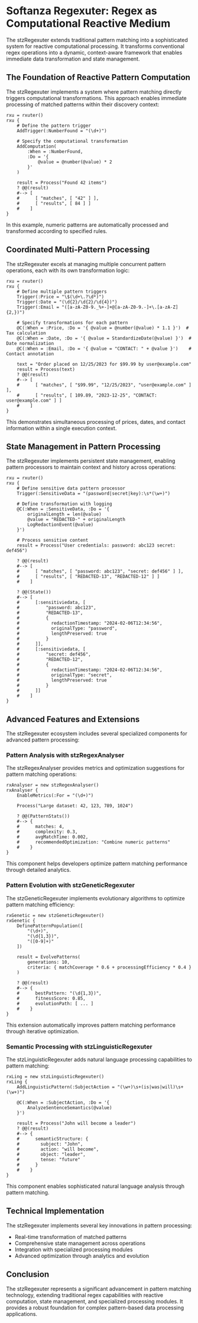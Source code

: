 # Softanza Regexuter: Regex as Computational Reactive Medium

The stzRegexuter extends traditional pattern matching into a sophisticated system for reactive computational processing. It transforms conventional regex operations into a dynamic, context-aware framework that enables immediate data transformation and state management.

## The Foundation of Reactive Pattern Computation

The stzRegexuter implements a system where pattern matching directly triggers computational transformations. This approach enables immediate processing of matched patterns within their discovery context:

```ring
rxu = rxuter()
rxu {
    # Define the pattern trigger
    AddTrigger(:NumberFound = "(\d+)")

    # Specify the computational transformation
    AddComputation(
        :When = :NumberFound,
        :Do = '{
            @value = @number(@value) * 2
        }'
    )

    result = Process("Found 42 items")
    ? @@(result)  
    #--> [
    #      [ "matches", [ "42" ] ],
    #      [ "results", [ 84 ] ]
    #    ]
}
```

In this example, numeric patterns are automatically processed and transformed according to specified rules.

## Coordinated Multi-Pattern Processing

The stzRegexuter excels at managing multiple concurrent pattern operations, each with its own transformation logic:

```ring
rxu = rxuter()
rxu {
    # Define multiple pattern triggers
    Trigger(:Price = "\$(\d+\.?\d*)")
    Trigger(:Date = "(\d{2}/\d{2}/\d{4})")
    Trigger(:Email = "([a-zA-Z0-9._%+-]+@[a-zA-Z0-9.-]+\.[a-zA-Z]{2,})")

    # Specify transformations for each pattern
    @C(:When = :Price, :Do = '{ @value = @number(@value) * 1.1 }')  # Tax calculation
    @C(:When = :Date, :Do = '{ @value = StandardizeDate(@value) }')  # Date normalization
    @C(:When = :Email, :Do = '{ @value = "CONTACT: " + @value }')    # Contact annotation

    text = "Order placed on 12/25/2023 for $99.99 by user@example.com"
    result = Process(text)
    ? @@(result)
    #--> [
    #      [ "matches", [ "$99.99", "12/25/2023", "user@example.com" ] ],
    #      [ "results", [ 109.89, "2023-12-25", "CONTACT: user@example.com" ] ]
    #    ]
}
```

This demonstrates simultaneous processing of prices, dates, and contact information within a single execution context.

## State Management in Pattern Processing

The stzRegexuter implements persistent state management, enabling pattern processors to maintain context and history across operations:

```ring
rxu = rxuter()
rxu {
    # Define sensitive data pattern processor
    Trigger(:SensitiveData = "(password|secret|key):\s*(\w+)")
    
    # Define transformation with logging
    @C(:When = :SensitiveData, :Do = '{
        originalLength = len(@value)
        @value = "REDACTED-" + originalLength
        LogRedactionEvent(@value)
    }')

    # Process sensitive content
    result = Process("User credentials: password: abc123 secret: def456")
    
    ? @@(result)
    #--> [
    #      [ "matches", [ "password: abc123", "secret: def456" ] ],
    #      [ "results", [ "REDACTED-13", "REDACTED-12" ] ]
    #    ]
    
    ? @@(State())
    #--> [
    #      [:sensitiviedata, [
    #          "password: abc123", 
    #          "REDACTED-13", 
    #          { 
    #            redactionTimestamp: "2024-02-06T12:34:56",
    #            originalType: "password",
    #            lengthPreserved: true
    #          }
    #      ]],
    #      [:sensitiviedata, [
    #          "secret: def456", 
    #          "REDACTED-12",
    #          { 
    #            redactionTimestamp: "2024-02-06T12:34:56",
    #            originalType: "secret", 
    #            lengthPreserved: true
    #          }
    #      ]]
    #    ]
}
```

## Advanced Features and Extensions

The stzRegexuter ecosystem includes several specialized components for advanced pattern processing:

### Pattern Analysis with stzRegexAnalyser

The stzRegexAnalyser provides metrics and optimization suggestions for pattern matching operations:

```ring
rxAnalyser = new stzRegexAnalyser()
rxAnalyser {
    EnableMetrics(:For = "(\d+)")
    
    Process("Large dataset: 42, 123, 789, 1024")
    
    ? @@(PatternStats())
    #--> {
    #      matches: 4,
    #      complexity: 0.3,
    #      avgMatchTime: 0.002,
    #      recommendedOptimization: "Combine numeric patterns"
    #    }
}
```

This component helps developers optimize pattern matching performance through detailed analytics.

### Pattern Evolution with stzGeneticRegexuter

The stzGeneticRegexuter implements evolutionary algorithms to optimize pattern matching efficiency:

```ring
rxGenetic = new stzGeneticRegexuter()
rxGenetic {
    DefinePatternPopulation([
        "(\d+)",
        "(\d{1,3})",
        "([0-9]+)"
    ])

    result = EvolvePatterns(
        generations: 10, 
        criteria: { matchCoverage * 0.6 + processingEfficiency * 0.4 }
    )
    
    ? @@(result)
    #--> {
    #      bestPattern: "(\d{1,3})",
    #      fitnessScore: 0.85,
    #      evolutionPath: [ ... ]
    #    }
}
```

This extension automatically improves pattern matching performance through iterative optimization.

### Semantic Processing with stzLinguisticRegexuter

The stzLinguisticRegexuter adds natural language processing capabilities to pattern matching:

```ring
rxLing = new stzLinguisticRegexuter()
rxLing {
    AddLinguisticPattern(:SubjectAction = "(\w+)\s+(is|was|will)\s+(\w+)")
    
    @C(:When = :SubjectAction, :Do = '{
        AnalyzeSentenceSemantics(@value)
    }')

    result = Process("John will become a leader")
    ? @@(result)
    #--> {
    #      semanticStructure: {
    #        subject: "John",
    #        action: "will become",
    #        object: "leader",
    #        tense: "future"
    #      }
    #    }
}
```

This component enables sophisticated natural language analysis through pattern matching.

## Technical Implementation

The stzRegexuter implements several key innovations in pattern processing:
- Real-time transformation of matched patterns
- Comprehensive state management across operations
- Integration with specialized processing modules
- Advanced optimization through analytics and evolution

## Conclusion

The stzRegexuter represents a significant advancement in pattern matching technology, extending traditional regex capabilities with reactive computation, state management, and specialized processing modules. It provides a robust foundation for complex pattern-based data processing applications.